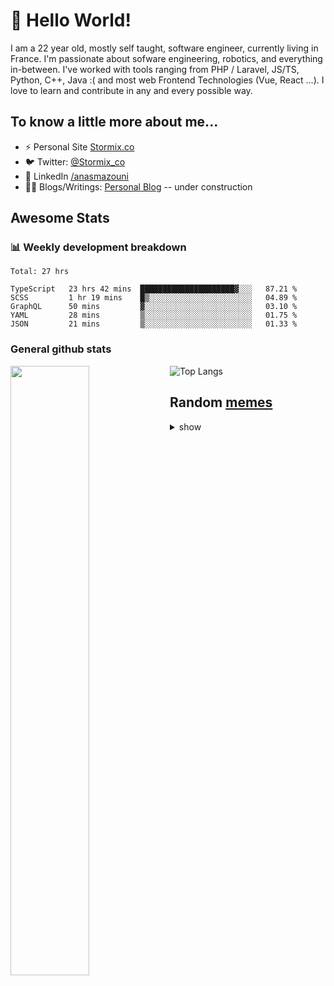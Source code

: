 # 👋 Hello World!

I am a 22 year old, mostly self taught, software engineer, currently living in France. I'm passionate about sofware engineering, robotics, and everything in-between. I've worked with tools ranging from PHP / Laravel, JS/TS, Python, C++, Java :( and most web Frontend Technologies (Vue, React ...). I love to learn and contribute in any and every possible way.

## To know a little more about me...

- ⚡ Personal Site [Stormix.co](http://stormix.co/)
- 🐦 Twitter: [@Stormix_co](https://twitter.com/stormix_co)
- 👥 LinkedIn [/anasmazouni](https://linkedin.com/in/anasmazouni)
- 👨‍💻 Blogs/Writings: [Personal Blog](https://blog.anasmazouni.dev/) -- under construction

## Awesome Stats

### :bar_chart: Weekly development breakdown

<!--START_SECTION:waka-->
```text
Total: 27 hrs

TypeScript   23 hrs 42 mins  █████████████████████▓░░░   87.21 % 
SCSS         1 hr 19 mins    █▒░░░░░░░░░░░░░░░░░░░░░░░   04.89 % 
GraphQL      50 mins         ▓░░░░░░░░░░░░░░░░░░░░░░░░   03.10 % 
YAML         28 mins         ▒░░░░░░░░░░░░░░░░░░░░░░░░   01.75 % 
JSON         21 mins         ▒░░░░░░░░░░░░░░░░░░░░░░░░   01.33 % 
```
<!--END_SECTION:waka-->


### General github stats

[<img align="left" width="50%" src="https://github-readme-stats.vercel.app/api?username=stormix&count_private=true&show_icons=true&theme=radical" />](https://github-readme-stats.vercel.app/api?username=stormix&count_private=true&show_icons=true&theme=radical)
![Top Langs](https://github-readme-stats.vercel.app/api/top-langs/?username=stormix&hide=TeX&layout=compact&theme=radical)


## Random [memes](https://github.com/Stormix/memes/)
<details>
<summary> show
</summary>
  
  ![meme](https://memes.stormix.co/send/memes)
</details>


